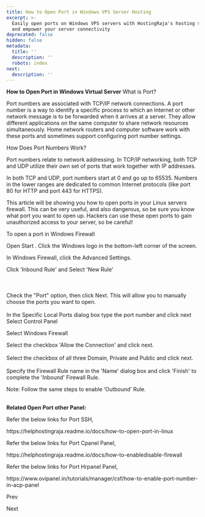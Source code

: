 ```yaml
---
title: How to Open Port in Windows VPS Server Hosting
excerpt: >-
  Easily open ports on Windows VPS servers with HostingRaja's hosting solutions
  and empower your server connectivity
deprecated: false
hidden: false
metadata:
  title: ''
  description: ''
  robots: index
next:
  description: ''
---
```


<div itemprop="articleBody">
<strong><span style={{fontSize: "x-large"}}>How to Open Port in Windows Virtual Server</span></strong>
What is Port?
<p dir="ltr">Port numbers are associated with TCP/IP network connections. A port number is a way to identify a specific process to which an Internet or other network message is to be forwarded when it arrives at a server. They allow different applications on the same computer to share network resources simultaneously. Home network routers and computer software work with these ports and sometimes support configuring port number settings.</p>
How Does Port Numbers Work?
<p dir="ltr">Port numbers relate to network addressing. In TCP/IP networking, both TCP and UDP utilize their own set of ports that work together with IP addresses.</p>
<p>In both TCP and UDP, port numbers start at 0 and go up to 65535. Numbers in the lower ranges are dedicated to common Internet protocols (like port 80 for HTTP and port 443 for HTTPS).</p>
<p dir="ltr">This article will be showing you how to open ports in your Linux servers firewall. This can be very useful, and also dangerous, so be sure you know what port you want to open up. Hackers can use these open ports to gain unauthorized access to your server, so be careful!</p>
To open a port in Windows Firewall
<p dir="ltr">Open Start . Click the Windows logo in the bottom-left corner of the screen.</p>
<div dir="ltr"> </div>
<p dir="ltr"></p>
<p>In Windows Firewall, click the Advanced Settings.</p>
<p dir="ltr"></p>
<p>Click 'Inbound Rule' and Select 'New Rule' <br /><br /> <br /><br />Check the "Port" option, then click Next. This will allow you to manually choose the ports you want to open. <br /><br />In the Specific Local Ports dialog box type the port number and click next Select Control Panel</p>
<p dir="ltr"></p>
<p dir="ltr">Select Windows Firewall</p>
<p dir="ltr"></p>
<p>Select the checkbox 'Allow the Connection' and click next.  <br /><br />Select the checkbox of all three Domain, Private and Public and click next. <br /><br />Specify the Firewall Rule name in the 'Name' dialog box and click 'Finish' to complete the 'Inbound' Firewall Rule.</p>
<p dir="ltr"></p>
<p>Note: Follow the same steps to enable ‘Outbound’ Rule.<br /><br /></p>
<p> </p>
<p><strong>Related Open Port other Panel:</strong></p>
<p>Refer the below links for Port SSH,</p>
<p>https://helphostingraja.readme.io/docs/how-to-open-port-in-linux</p>
<p>Refer the below links for Port Cpanel Panel,</p>
<p>https://helphostingraja.readme.io/docs/how-to-enabledisable-firewall</p>
<p>Refer the below links for Port Hrpanel Panel,</p>
<p>https://www.ovipanel.in/tutorials/manager/csf/how-to-enable-port-number-in-acp-panel</p>
<p> </p> </div>

<span class="icon-chevron-left" aria-hidden="true"></span> <span aria-hidden="true">Prev</span> 

<span aria-hidden="true">Next</span> <span class="icon-chevron-right" aria-hidden="true"></span>
